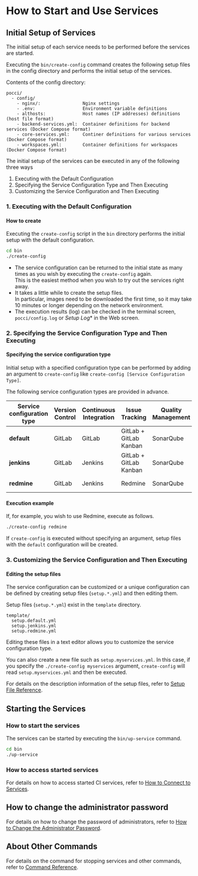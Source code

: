 ﻿How to Start and Use Services
=============================

Initial Setup of Services
-------------------------
The initial setup of each service needs to be performed before the services are started.

Executing the `bin/create-config` command creates
the following setup files in the config directory
and performs the initial setup of the services.

Contents of the config directory:
```
pocci/
  - config/
    - nginx/:                Nginx settings
    - .env:                  Environment variable definitions
    - althosts:              Host names (IP addresses) definitions (host file format)
    - backend-services.yml:  Container definitions for backend services (Docker Compose format)
    - core-services.yml:     Continer definitions for various services (Docker Compose format)
    - workspaces.yml:        Container definitions for workspaces (Docker Compose format)
```

The initial setup of the services can be executed in any of the following three ways

1. Executing with the Default Configuration
2. Specifying the Service Configuration Type and Then Executing
3. Customizing the Service Configuration and Then Executing



### 1. Executing with the Default Configuration
#### How to create
Executing the `create-config` script in the `bin` directory
performs the initial setup with the default configuration.

```bash
cd bin
./create-config
```

*   The service configuration can be returned to the initial state as many times as you wish by executing the `create-config` again.  
    This is the easiest method when you wish to try out the services right away.
*   It takes a little while to create the setup files.  
    In particular, images need to be downloaded the first time, so it may take
    10 minutes or longer depending on the network environment.
*   The execution results (log) can be checked in the terminal screen, `pocci/config.log` or *Setup Log** in the Web screen.


### 2. Specifying the Service Configuration Type and Then Executing

#### Specifying the service configuration type
Initial setup with a specified configuration type can 
be performed by adding an argument to
`create-config` like `create-config [Service Configuration Type]`.

The following service configuration types are provided in advance.

Service configuration type | Version Control | Continuous Integration | Issue Tracking | Quality Management | User Account Management
-------------------------- | --------------- | ---------------------- | ---------------------- | ---------- | -----------------------
**default**                | GitLab          | GitLab                 | GitLab + GitLab Kanban | SonarQube  | Account Center
**jenkins**                | GitLab          | Jenkins                | GitLab + GitLab Kanban | SonarQube  | Account Center
**redmine**                | GitLab          | Jenkins                | Redmine                | SonarQube  | Account Center


#### Execution example
If, for example, you wish to use Redmine, execute as follows.

```bash
./create-config redmine
```

If `create-config` is executed without specifying an argument, setup files with the `default` configuration will be created.



### 3. Customizing the Service Configuration and Then Executing

#### Editing the setup files

The service configuration can be customized or a unique configuration can be defined
by creating setup files (`setup.*.yml`) and then editing them.

Setup files (`setup.*.yml`) exist in
the `template` directory.

```
template/
  setup.default.yml
  setup.jenkins.yml
  setup.redmine.yml
```

Editing these files in a text editor allows you to
customize the service configuration type.

You can also create a new file such as `setup.myservices.yml`.
In this case, if you specify the `./create-config myservices` argument,
`create-config` will read `setup.myservices.yml` and then be executed.

For details on the description information of the setup files,
refer to [Setup File Reference](./setup-yml.en.md). 



Starting the Services
---------------------
### How to start the services
The services can be started by executing the `bin/up-service` command.

```bash
cd bin
./up-service
```

### How to access started services
For details on how to access started CI services,
refer to [How to Connect to Services](./access.en.md).


How to change the administrator password
----------------------------------------
For details on how to change the password of administrators,
refer to [How to Change the Administrator Password](./change-admin-password.en.md).


About Other Commands
--------------------
For details on the command for stopping services and other commands,
refer to [Command Reference](./command.en.md).

